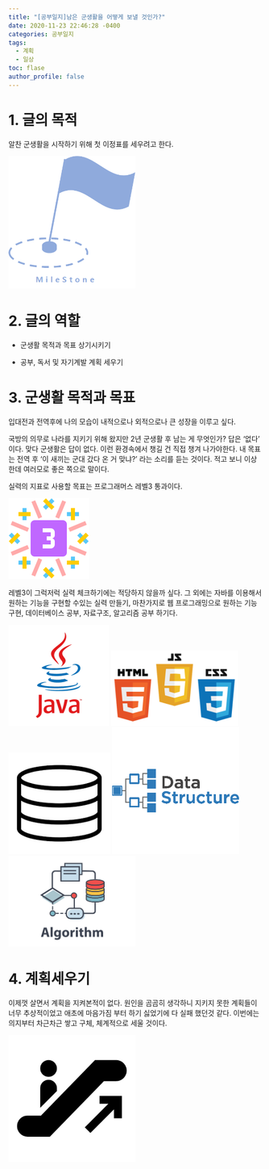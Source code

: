 ```yaml
---
title: "[공부일지]남은 군생활을 어떻게 보낼 것인가?"
date: 2020-11-23 22:46:28 -0400
categories: 공부일지
tags: 
  - 계획
  - 일상
toc: flase
author_profile: false
---
```


# 1. 글의 목적

알찬 군생활을 시작하기 위해 첫 이정표를 세우려고 한다.

<img src="/assets/images/milestone.png" width="50%" height="50%" title="MileStone" alt="깃발이_꼿혀있는_이정표"/> 

# 2. 글의 역할

- 군생활 목적과 목표 상기시키기

- 공부, 독서 및 자기계발 계획 세우기


# 3. 군생활 목적과 목표

입대전과 전역후에 나의 모습이 내적으로나 외적으로나 큰 성장을 이루고 싶다.

국방의 의무로 나라를 지키기 위해 왔지만 2년 군생활 후 남는 게 무엇인가? 답은 ‘없다’ 이다. 맞다 군생활은 답이 없다. 이런 환경속에서 챙길 건 직접 챙겨 나가야한다. 내 목표는 전역 후 ‘이 새끼는 군대 갔다 온 거 맞냐?’ 라는 소리를 듣는 것이다. 적고 보니 이상한데 여러모로 좋은 쪽으로 말이다.

실력의 지표로 사용할 목표는 프로그래머스 레벨3 통과이다. 

<img src="/assets/images/skilllevel.png" title="SkillLevel" alt="코딩테스트레벨"/> 

레벨3이 그럭저럭 실력 체크하기에는 적당하지 않을까 싶다. 그 외에는 자바를 이용해서 원하는 기능을 구현할 수있는 실력 만들기, 마찬가지로 웹 프로그래밍으로 원하는 기능 구현, 데이터베이스 공부, 자료구조, 알고리즘 공부 하기다.


<img src="/assets/images/javaicon.png" title="java" alt="자바아이콘"/>

<img src="/assets/images/webicon.png" width="50%" height="50%" title="HtmlJSCSS" alt="Html,JS,CSS아이콘"/> 

<img src="/assets/images/databaseicon.png" width="40%" height="40%" title="database" alt="데이터베이스도식이미지"/> 

<img src="/assets/images/datastrucicon.png" width="50%" height="50%" title="database" alt="자료구조도식이미지"/> 

<img src="/assets/images/Algorithmicon.png" width="50%" height="50%" title="Algolithm" alt="알고리즘도식이미지"/> 
 
# 4. 계획세우기

 이제껏 살면서 계획을 지켜본적이 없다. 원인을 곰곰히 생각하니 지키지 못한 계획들이 너무 추상적이었고 애초에 마음가짐 부터 하기 싫었기에 다 실패 했던것 같다. 이번에는 의지부터 차근차근 쌓고 구체, 체계적으로 세울 것이다.  
 
<img src="/assets/images/up.png" width="50%" height="50%" title="Up" alt="에스컬레이터타는사람"/> 
